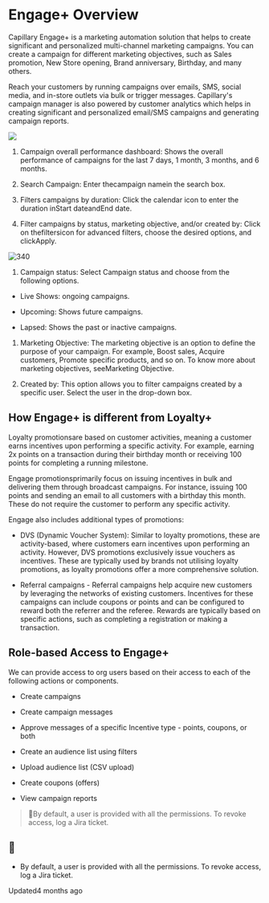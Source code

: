 # Engage+ Overview

Capillary Engage+ is a marketing automation solution that helps to create significant and personalized multi-channel marketing campaigns. You can create a campaign for different marketing objectives, such as Sales promotion, New Store opening, Brand anniversary, Birthday, and many others.

Reach your customers by running campaigns over emails, SMS, social media, and in-store outlets via bulk or trigger messages. Capillary's campaign manager is also powered by customer analytics which helps in creating significant and personalized email/SMS campaigns and generating campaign reports.

![](https://files.readme.io/9498c2c-image.png)

1. Campaign overall performance dashboard: Shows the overall performance of campaigns for the last 7 days, 1 month, 3 months, and 6 months.

2. Search Campaign: Enter thecampaign namein the search box.

3. Filters campaigns by duration: Click the calendar icon to enter the duration inStart dateandEnd date.

4. Filter campaigns by status, marketing objective, and/or created by: Click on thefiltersicon for advanced filters, choose the desired options, and clickApply.

![340](https://files.readme.io/a746ce6-Zx66CRwRjeb6k7Ns3DjduvXxHAwa8qMiPA.png)

1. Campaign status: Select Campaign status and choose from the following options.

- Live Shows: ongoing campaigns.

- Upcoming: Shows future campaigns.

- Lapsed: Shows the past or inactive campaigns.

1. Marketing Objective: The marketing objective is an option to define the purpose of your campaign. For example, Boost sales, Acquire customers, Promote specific products, and so on. To know more about marketing objectives, seeMarketing Objective.

2. Created by:  This option allows you to filter campaigns created by a specific user. Select the user in the drop-down box.

## How Engage+ is different from Loyalty+

Loyalty promotionsare based on customer activities, meaning a customer earns incentives upon performing a specific activity. For example, earning 2x points on a transaction during their birthday month or receiving 100 points for completing a running milestone.

Engage promotionsprimarily focus on issuing incentives in bulk and delivering them through broadcast campaigns. For instance, issuing 100 points and sending an email to all customers with a birthday this month. These do not require the customer to perform any specific activity.

Engage also includes additional types of promotions:

- DVS (Dynamic Voucher System): Similar to loyalty promotions, these are activity-based, where customers earn incentives upon performing an activity. However, DVS promotions exclusively issue vouchers as incentives. These are typically used by brands not utilising loyalty promotions, as loyalty promotions offer a more comprehensive solution.

- Referral campaigns - Referral campaigns help acquire new customers by leveraging the networks of existing customers. Incentives for these campaigns can include coupons or points and can be configured to reward both the referrer and the referee. Rewards are typically based on specific actions, such as completing a registration or making a transaction.

## Role-based Access to Engage+

We can provide access to org users based on their access to each of the following actions or components.

- Create campaigns

- Create campaign messages

- Approve messages of a specific Incentive type - points, coupons, or both

- Create an audience list using filters

- Upload audience list (CSV upload)

- Create coupons (offers)

- View campaign reports

> 📘By default, a user is provided with all the permissions. To revoke access, log a Jira ticket.

## 📘

- By default, a user is provided with all the permissions. To revoke access, log a Jira ticket.

Updated4 months ago